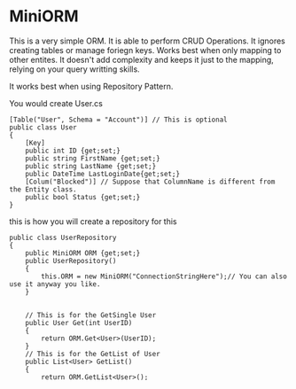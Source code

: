 # MiniORM
This is a very simple ORM. It is able to perform CRUD Operations. It ignores creating tables or manage foriegn keys. Works best when only mapping to other entites. It doesn't add complexity and keeps it just to the mapping, relying on your query writting skills.

It works best when using Repository Pattern.

You would create User.cs 

	[Table("User", Schema = "Account")] // This is optional 
	public class User
	{    
    	[Key]
    	public int ID {get;set;}
    	public string FirstName {get;set;}
    	public string LastName {get;set;}
    	public DateTime LastLoginDate{get;set;}
    	[Colum("Blocked")] // Suppose that ColumnName is different from the Entity class.
    	public bool Status {get;set;}
	}


this is how you will create a repository for this


	public class UserRepository
	{
    	public MiniORM ORM {get;set;}
    	public UserRepository()
    	{
          	this.ORM = new MiniORM("ConnectionStringHere");// You can also use it anyway you like.
    	}
    
    
    	// This is for the GetSingle User
    	public User Get(int UserID)
    	{
           	return ORM.Get<User>(UserID);
    	}
    	// This is for the GetList of User
    	public List<User> GetList()
    	{
         	return ORM.GetList<User>();
    	}
    
    	//If you want to pass a custom Query
    	public List<User> GetList()
    	{
        	return ORM.GetList<User>("SELECT * FROM Users Where FirstName = @FirstName", new {FirstName = "Zawar"});
    	}

    	//This is how to insert
    	public bool Inser(User u)
    	{
         	return ORM.Insert(u);
    	}
    
    
    	//This is how you update.
    	public bool Update(User u)
    	{
        	return ORM.Update(u, "Where ID = @ID", new {ID = u.ID});
    	}
    
    
    
    	// dynamically returned lists are still in progress. right now it uses a List<Dictionary<string,string>> for getting data without classes
    
    	public List<Dictionary<string,string>> GetList()
    	{
        	return DBHelper.QueryList("SELECT * FROM Users");
    	}
	}


You can also use the QueryMaker.cs seperately to get the written querries and use them however you like.

something like

      string SelectQuery = QueryMaker.SelectQuery<User>();
      string InsertQuery = QueryMaker.InsertQuery<User>();
      string UpdateQuery = QueryMaker.UpdateQuery<User>("Where ID = @ID", new {ID = 1}); // Currently I am unable to pass the Where Condition as a predicate.
      

